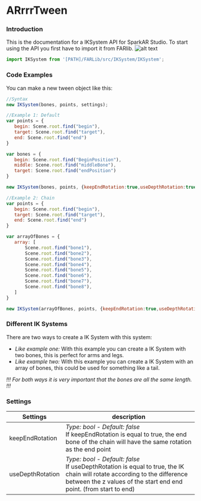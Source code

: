 # ARrrrTween
### Introduction
This is the documentation for a IKSystem API for SparkAR Studio. To start using the API you first have to import it from FARlib.
![alt text](https://github.com/ypmits/ARrrrLib/blob/develop/images/IK_structure.png)

```javascript
import IKSystem from '[PATH]/FARLib/src/IKSystem/IKSystem';
```

### Code Examples
You can make a new tween object like this:
```javascript
//Syntax
new IKSystem(bones, points, settings);

//Example 1: Default
var points = {
   begin: Scene.root.find("begin"),
   target: Scene.root.find("target"),
   end: Scene.root.find("end")
}

var bones = {
   begin: Scene.root.find("BeginPosition"),
   middle: Scene.root.find("middleBone"),
   target: Scene.root.find("endPosition")
}

new IKSystem(bones, points, {keepEndRotation:true,useDepthRotation:true});

//Example 2: Chain
var points = {
   begin: Scene.root.find("begin"),
   target: Scene.root.find("target"),
   end: Scene.root.find("end")
}

var arrayOfBones = {
   array: [
       Scene.root.find("bone1"),
       Scene.root.find("bone2"),
       Scene.root.find("bone3"),
       Scene.root.find("bone4"),
       Scene.root.find("bone5"),
       Scene.root.find("bone6"),
       Scene.root.find("bone7"),
       Scene.root.find("bone8"),
   ]
}

new IKSystem(arrayOfBones, points, {keepEndRotation:true,useDepthRotation:true});
```

### Different IK Systems
There are two ways to create a IK System with this system:
- *Like example one:* With this example you can create a IK System with two bones, this is perfect for arms and legs.
- *Like example two:* With this example you can create a IK System with an array of bones, this could be used for something like a tail.

*!!! For both ways it is very important that the bones are all the same length. !!!*


### Settings

Settings | description
--- | ---
keepEndRotation | *Type: bool - Default: false* <br> If keepEndRotation is equal to true, the end bone of the chain will have the same rotation as the end point
useDepthRotation | *Type: bool - Default: false* <br> If useDepthRotation is equal to true, the IK chain will rotate according to the difference between the z values of the start end end point.  (from start to end)